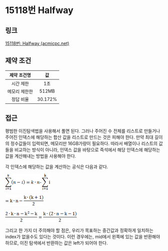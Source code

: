 # 15118번 Halfway

## 링크

[15118번: Halfway (acmicpc.net)](https://www.acmicpc.net/problem/15118)

## 제약 조건

|  제약 조건명  |   값    |
| :-----------: | :-----: |
|   시간 제한   |   1초   |
| 메모리 제한한 |  512MB  |
|   정답 비율   | 30.172% |

## 접근

평범한 이진탐색법을 사용해서 풀면 된다. 그러나 주어진 수 전체를 리스트로 만들거나 주어진 인덱스에 해당하는 합산 값을 리스트로 만드는 것은 피해야 한다. 만약 최대 길이의 정수값들이 입력되면, 메모리만 16GB가량이 필요하다. 따라서 배열이나 리스트의 값들을 비교하는 방식이 아니라, 인덱스 값을 바탕으로 즉석에서 해당 인덱스에 해당하는 값을 계산해내는 방법을 사용해야 한다.

각 인덱스에 해당하는 값을 계산하는 공식은 다음과 같다. 

![img](./assets/clip_image002.png)

![img](./assets/clip_image004.png)

![img](./assets/clip_image006.png)

그리고 한 가지 더 주의해야 할 점은, 우리가 목표하는 중간값과 정확하게 일치하는 index가 없을수도 있다는 것이다. 이런 경우에는, mid에서 왼쪽에 있는 값을 반환해야 하므로, 이진 탐색에서 반환하는 값은 left가 되어야 한다.